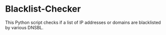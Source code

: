# Blacklist-Checker
This Python script checks if a list of IP addresses or domains are blacklisted by various DNSBL.
